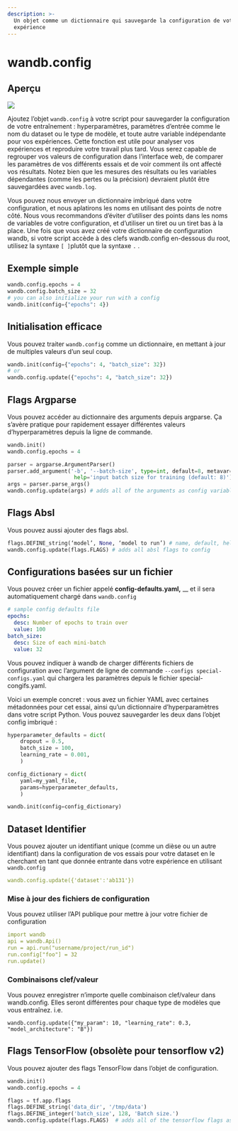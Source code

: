 ```yaml
---
description: >-
  Un objet comme un dictionnaire qui sauvegarde la configuration de votre
  expérience
---
```


# wandb.config

##  Aperçu

[![](https://colab.research.google.com/assets/colab-badge.svg)](http://wandb.me/colab)

Ajoutez l’objet `wandb.config` à votre script pour sauvegarder la configuration de votre entraînement : hyperparamètres, paramètres d’entrée comme le nom du dataset ou le type de modèle, et toute autre variable indépendante pour vos expériences. Cette fonction est utile pour analyser vos expériences et reproduire votre travail plus tard. Vous serez capable de regrouper vos valeurs de configuration dans l’interface web, de comparer les paramètres de vos différents essais et de voir comment ils ont affecté vos résultats. Notez bien que les mesures des résultats ou les variables dépendantes \(comme les pertes ou la précision\) devraient plutôt être sauvegardées avec `wandb.log`.

 Vous pouvez nous envoyer un dictionnaire imbriqué dans votre configuration, et nous aplatirons les noms en utilisant des points de notre côté. Nous vous recommandons d’éviter d’utiliser des points dans les noms de variables de votre configuration, et d’utiliser un tiret ou un tiret bas à la place. Une fois que vous avez créé votre dictionnaire de configuration wandb, si votre script accède à des clefs wandb.config en-dessous du root, utilisez la syntaxe `[ ]`plutôt que la syntaxe `.` .

##  Exemple simple

```python
wandb.config.epochs = 4
wandb.config.batch_size = 32
# you can also initialize your run with a config
wandb.init(config={"epochs": 4})
```

##  Initialisation efficace

Vous pouvez traiter `wandb.config` comme un dictionnaire, en mettant à jour de multiples valeurs d’un seul coup.

```python
wandb.init(config={"epochs": 4, "batch_size": 32})
# or
wandb.config.update({"epochs": 4, "batch_size": 32})
```

##  Flags Argparse

 Vous pouvez accéder au dictionnaire des arguments depuis argparse. Ça s’avère pratique pour rapidement essayer différentes valeurs d’hyperparamètres depuis la ligne de commande.

```python
wandb.init()
wandb.config.epochs = 4

parser = argparse.ArgumentParser()
parser.add_argument('-b', '--batch-size', type=int, default=8, metavar='N',
                     help='input batch size for training (default: 8)')
args = parser.parse_args()
wandb.config.update(args) # adds all of the arguments as config variables
```

## Flags Absl

Vous pouvez aussi ajouter des flags absl.

```python
flags.DEFINE_string(‘model’, None, ‘model to run’) # name, default, help
wandb.config.update(flags.FLAGS) # adds all absl flags to config
```

##  Configurations basées sur un fichier

Vous pouvez créer un fichier appelé **config-defaults.yaml,** \_\_ et il sera automatiquement chargé dans `wandb.config`

```yaml
# sample config defaults file
epochs:
  desc: Number of epochs to train over
  value: 100
batch_size:
  desc: Size of each mini-batch
  value: 32
```

Vous pouvez indiquer à wandb de charger différents fichiers de configuration avec l’argument de ligne de commande `--configs special-configs.yaml` qui chargera les paramètres depuis le fichier special-congifs.yaml.

 Voici un exemple concret : vous avez un fichier YAML avec certaines métadonnées pour cet essai, ainsi qu’un dictionnaire d’hyperparamètres dans votre script Python. Vous pouvez sauvegarder les deux dans l’objet config imbriqué :

```python
hyperparameter_defaults = dict(
    dropout = 0.5,
    batch_size = 100,
    learning_rate = 0.001,
    )

config_dictionary = dict(
    yaml=my_yaml_file,
    params=hyperparameter_defaults,
    )

wandb.init(config=config_dictionary)
```

## Dataset Identifier

Vous pouvez ajouter un identifiant unique \(comme un dièse ou un autre identifiant\) dans la configuration de vos essais pour votre dataset en le cherchant en tant que donnée entrante dans votre expérience en utilisant `wandb.config`

```yaml
wandb.config.update({'dataset':'ab131'})
```

### Mise à jour des fichiers de configuration

 Vous pouvez utiliser l’API publique pour mettre à jour votre fichier de configuration

```yaml
import wandb
api = wandb.Api()
run = api.run("username/project/run_id")
run.config["foo"] = 32
run.update()
```

### Combinaisons clef/valeur

Vous pouvez enregistrer n’importe quelle combinaison clef/valeur dans wandb.config. Elles seront différentes pour chaque type de modèles que vous entraînez. i.e.

`wandb.config.update({"my_param": 10, "learning_rate": 0.3, "model_architecture": "B"})`

##  Flags TensorFlow \(obsolète pour tensorflow v2\)

Vous pouvez ajouter des flags TensorFlow dans l’objet de configuration.

```python
wandb.init()
wandb.config.epochs = 4

flags = tf.app.flags
flags.DEFINE_string('data_dir', '/tmp/data')
flags.DEFINE_integer('batch_size', 128, 'Batch size.')
wandb.config.update(flags.FLAGS)  # adds all of the tensorflow flags as config
```

